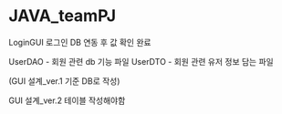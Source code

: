 # JAVA_teamPJ


LoginGUI 로그인 DB 연동 후 값 확인 완료

UserDAO - 회원 관련 db 기능 파일
UserDTO - 회원 관련 유저 정보 담는 파일

(GUI 설계_ver.1 기준 DB로 작성)


GUI 설계_ver.2 테이블 작성해야함
